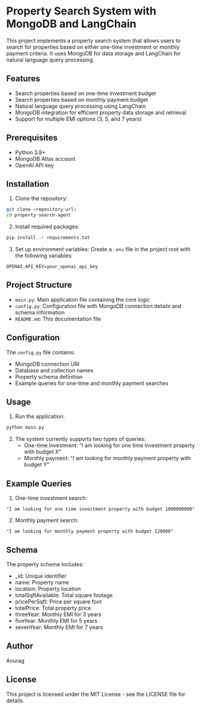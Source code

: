 # Property Search System with MongoDB and LangChain

This project implements a property search system that allows users to search for properties based on either one-time investment or monthly payment criteria. It uses MongoDB for data storage and LangChain for natural language query processing.

## Features

- Search properties based on one-time investment budget
- Search properties based on monthly payment budget
- Natural language query processing using LangChain
- MongoDB integration for efficient property data storage and retrieval
- Support for multiple EMI options (3, 5, and 7 years)

## Prerequisites

- Python 3.8+
- MongoDB Atlas account
- OpenAI API key

## Installation

1. Clone the repository:
```bash
git clone <repository-url>
cd property-search-agent
```

2. Install required packages:
```bash
pip install -r requirements.txt
```

3. Set up environment variables:
Create a `.env` file in the project root with the following variables:
```
OPENAI_API_KEY=your_openai_api_key
```

## Project Structure

- `main.py`: Main application file containing the core logic
- `config.py`: Configuration file with MongoDB connection details and schema information
- `README.md`: This documentation file

## Configuration

The `config.py` file contains:
- MongoDB connection URI
- Database and collection names
- Property schema definition
- Example queries for one-time and monthly payment searches

## Usage

1. Run the application:
```bash
python main.py
```

2. The system currently supports two types of queries:
   - One-time investment: "I am looking for one time investment property with budget X"
   - Monthly payment: "I am looking for monthly payment property with budget Y"

## Example Queries

1. One-time investment search:
```
"I am looking for one time investment property with budget 1000000000"
```

2. Monthly payment search:
```
"I am looking for monthly payment property with budget 120000"
```

## Schema

The property schema includes:
- _id: Unique identifier
- name: Property name
- location: Property location
- totalSqftAvailable: Total square footage
- pricePerSqft: Price per square foot
- totalPrice: Total property price
- threeYear: Monthly EMI for 3 years
- fiveYear: Monthly EMI for 5 years
- sevenYear: Monthly EMI for 7 years

## Author

Anurag

## License

This project is licensed under the MIT License - see the LICENSE file for details. 